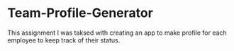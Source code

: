 # Team-Profile-Generator
This assignment I was taksed with creating an app to make profile for each employee to keep track of their status.
